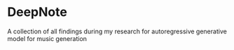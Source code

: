 # DeepNote
A collection of all findings during my research for autoregressive generative model for music generation
